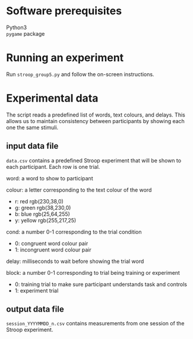 # Software prerequisites

Python3  
`pygame` package

# Running an experiment

Run `stroop_group5.py` and follow the on-screen instructions.

# Experimental data

The script reads a predefined list of words, text colours, and delays. This allows us to maintain consistency between participants by showing each one the same stimuli.

## input data file

`data.csv` contains a predefined Stroop experiment that will be shown to each participant. Each row is one trial.

word: a word to show to participant

colour: a letter corresponding to the text colour of the word

  - r: red rgb(230,38,0)
  - g: green rgb(38,230,0)
  - b: blue rgb(25,64,255)
  - y: yellow rgb(255,217,25)

cond: a number 0-1 corresponding to the trial condition

  - 0: congruent word colour pair
  - 1: incongruent word colour pair

delay: milliseconds to wait before showing the trial word  

block: a number 0-1 corresponding to trial being training or experiment

  - 0: training trial to make sure participant understands task and controls
  - 1: experiment trial

## output data file

`session_YYYYMMDD_n.csv` contains measurements from one session of the Stroop experiment.